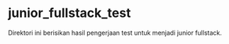 # junior_fullstack_test
Direktori ini berisikan hasil pengerjaan test untuk menjadi junior fullstack.
